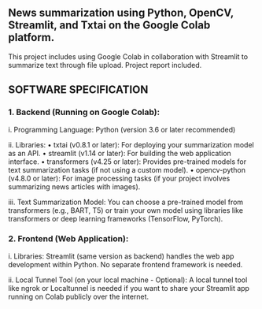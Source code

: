 ## News summarization using Python, OpenCV, Streamlit, and Txtai on the Google Colab platform.

This project includes using Google Colab in collaboration with Streamlit to summarize text through file upload. Project report included.

## SOFTWARE SPECIFICATION

### 1. Backend (Running on Google Colab):
i.     Programming Language:
Python (version 3.6 or later recommended)

ii.    Libraries:
•	txtai (v0.8.1 or later): For deploying your summarization model as an API.
•	streamlit (v1.14 or later): For building the web application interface.
•	transformers (v4.25 or later): Provides pre-trained models for text summarization tasks (if not using a custom model).
•	opencv-python (v4.8.0 or later): For image processing tasks (if your project involves summarizing news articles with images).

iii.     Text Summarization Model:
You can choose a pre-trained model from transformers (e.g., BART, T5) or train your own model using libraries like transformers or deep learning frameworks (TensorFlow, PyTorch).


### 2. Frontend (Web Application):
i. Libraries:
Streamlit (same version as backend) handles the web app development within Python. No separate frontend framework is needed.

ii. Local Tunnel Tool (on your local machine - Optional):
A local tunnel tool like ngrok or Localtunnel is needed if you want to share your Streamlit app running on Colab publicly over the internet.

